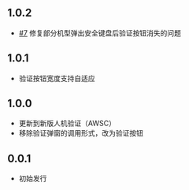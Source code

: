 ## 1.0.2

- [#7](https://github.com/leanflutter/flutter_aliyun_captcha/issues/7) 修复部分机型弹出安全键盘后验证按钮消失的问题

## 1.0.1

- 验证按钮宽度支持自适应

## 1.0.0

- 更新到新版人机验证（AWSC）
- 移除验证弹窗的调用形式，改为验证按钮

## 0.0.1

- 初始发行
